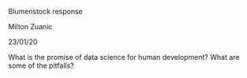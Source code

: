 Blumenstock response

Milton Zuanic

23/01/20

What is the promise of data science for human development? What are some of the pitfalls?
